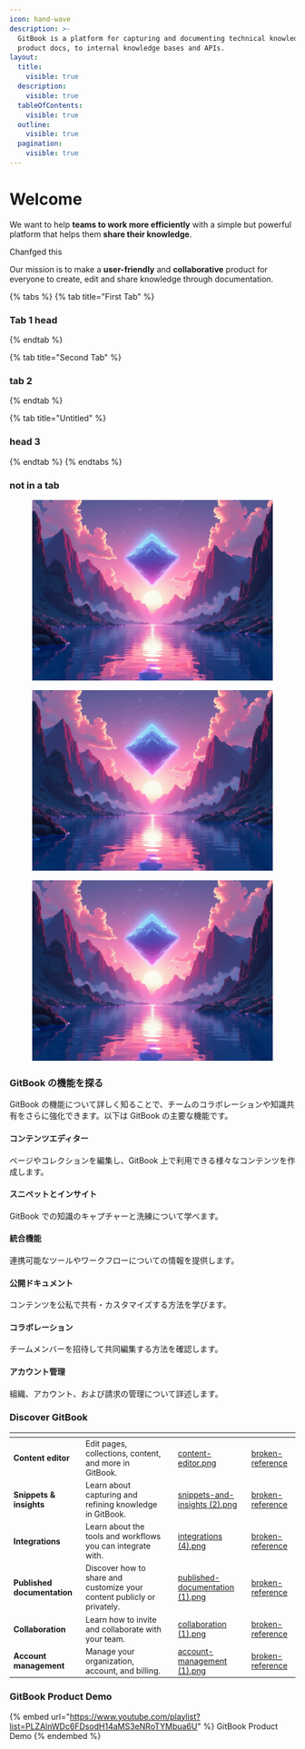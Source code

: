 ```yaml
---
icon: hand-wave
description: >-
  GitBook is a platform for capturing and documenting technical knowledge — from
  product docs, to internal knowledge bases and APIs.
layout:
  title:
    visible: true
  description:
    visible: true
  tableOfContents:
    visible: true
  outline:
    visible: true
  pagination:
    visible: true
---
```


# Welcome

We want to help **teams to work more efficiently** with a simple but powerful platform that helps them **share their knowledge**.

Chanfged this

Our mission is to make a **user-friendly** and **collaborative** product for everyone to create, edit and share knowledge through documentation.

{% tabs %}
{% tab title="First Tab" %}
### Tab 1 head


{% endtab %}

{% tab title="Second Tab" %}
### tab 2


{% endtab %}

{% tab title="Untitled" %}
### head 3


{% endtab %}
{% endtabs %}

### not in a tab

<figure><img src=".gitbook/assets/dbx.webp" alt=""><figcaption></figcaption></figure>







<figure><img src=".gitbook/assets/dbx.webp" alt=""><figcaption></figcaption></figure>

<figure><img src=".gitbook/assets/dbx.webp" alt=""><figcaption></figcaption></figure>



### GitBook の機能を探る

GitBook の機能について詳しく知ることで、チームのコラボレーションや知識共有をさらに強化できます。以下は GitBook の主要な機能です。

#### コンテンツエディター

ページやコレクションを編集し、GitBook 上で利用できる様々なコンテンツを作成します。

#### スニペットとインサイト

GitBook での知識のキャプチャーと洗練について学べます。

#### 統合機能

連携可能なツールやワークフローについての情報を提供します。

#### 公開ドキュメント

コンテンツを公私で共有・カスタマイズする方法を学びます。

#### コラボレーション

チームメンバーを招待して共同編集する方法を確認します。

#### アカウント管理

組織、アカウント、および請求の管理について詳述します。



### Discover GitBook

<table data-view="cards"><thead><tr><th></th><th></th><th data-type="content-ref"></th><th data-hidden data-card-cover data-type="files"></th><th data-hidden data-card-target data-type="content-ref"></th></tr></thead><tbody><tr><td><strong>Content editor</strong></td><td>Edit pages, collections, content, and more in GitBook.</td><td></td><td><a href=".gitbook/assets/content-editor.png">content-editor.png</a></td><td><a href="broken-reference/">broken-reference</a></td></tr><tr><td><strong>Snippets &#x26; insights</strong></td><td>Learn about capturing and refining knowledge in GitBook.</td><td></td><td><a href=".gitbook/assets/snippets-and-insights (2).png">snippets-and-insights (2).png</a></td><td><a href="broken-reference/">broken-reference</a></td></tr><tr><td><strong>Integrations</strong></td><td>Learn about the tools and workflows you can integrate with.</td><td></td><td><a href=".gitbook/assets/integrations (4).png">integrations (4).png</a></td><td><a href="broken-reference/">broken-reference</a></td></tr><tr><td><strong>Published documentation</strong></td><td>Discover how to share and customize your content publicly or privately.</td><td></td><td><a href=".gitbook/assets/published-documentation (1).png">published-documentation (1).png</a></td><td><a href="broken-reference/">broken-reference</a></td></tr><tr><td><strong>Collaboration</strong></td><td>Learn how to invite and collaborate with your team.</td><td></td><td><a href=".gitbook/assets/collaboration (1).png">collaboration (1).png</a></td><td><a href="broken-reference/">broken-reference</a></td></tr><tr><td><strong>Account management</strong></td><td>Manage your organization, account, and billing.</td><td></td><td><a href=".gitbook/assets/account-management (1).png">account-management (1).png</a></td><td><a href="broken-reference/">broken-reference</a></td></tr></tbody></table>

### GitBook Product Demo

{% embed url="https://www.youtube.com/playlist?list=PLZAlnWDc6FDsodH14aMS3eNRoTYMbua6U" %}
GitBook Product Demo
{% endembed %}
